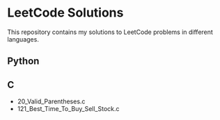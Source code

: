 # LeetCode Solutions
This repository contains my solutions to LeetCode problems in different languages.

## Python

## C
- 20_Valid_Parentheses.c
- 121_Best_Time_To_Buy_Sell_Stock.c
